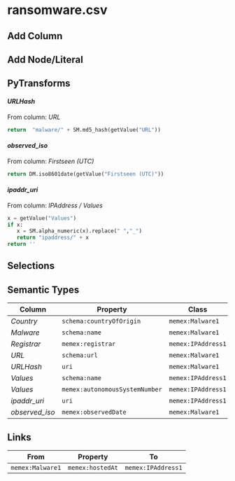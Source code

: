 # ransomware.csv

## Add Column

## Add Node/Literal

## PyTransforms
#### _URLHash_
From column: _URL_
``` python
return  "malware/" + SM.md5_hash(getValue("URL"))
```

#### _observed_iso_
From column: _Firstseen (UTC)_
``` python
return DM.iso8601date(getValue("Firstseen (UTC)"))
```

#### _ipaddr_uri_
From column: _IPAddress / Values_
``` python
x = getValue("Values")
if x:
   x = SM.alpha_numeric(x).replace(" ","_")
   return "ipaddress/" + x
return ''
```


## Selections

## Semantic Types
| Column | Property | Class |
|  ----- | -------- | ----- |
| _Country_ | `schema:countryOfOrigin` | `memex:Malware1`|
| _Malware_ | `schema:name` | `memex:Malware1`|
| _Registrar_ | `memex:registrar` | `memex:IPAddress1`|
| _URL_ | `schema:url` | `memex:Malware1`|
| _URLHash_ | `uri` | `memex:Malware1`|
| _Values_ | `schema:name` | `memex:IPAddress1`|
| _Values_ | `memex:autonomousSystemNumber` | `memex:IPAddress1`|
| _ipaddr_uri_ | `uri` | `memex:IPAddress1`|
| _observed_iso_ | `memex:observedDate` | `memex:Malware1`|


## Links
| From | Property | To |
|  --- | -------- | ---|
| `memex:Malware1` | `memex:hostedAt` | `memex:IPAddress1`|
